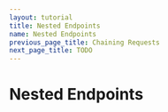 ```yaml
---
layout: tutorial
title: Nested Endpoints
name: Nested Endpoints
previous_page_title: Chaining Requests
next_page_title: TODO
---
```


# Nested Endpoints
